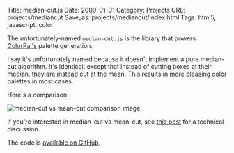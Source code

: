 Title: median-cut.js
Date: 2009-01-01
Category: Projects
URL: projects/mediancut
Save_as: projects/mediancut/index.html
Tags: html5, javascript, color

The unfortunately-named `median-cut.js` is the library that powers
[ColorPal's][1] palette generation.

I say it's unfortunately named because it doesn't implement a pure median-cut
algorithm.  It's identical, except that instead of cutting boxes at their
median, they are instead cut at the mean.  This results in more pleasing color
palettes in most cases.

Here's a comparison:

![median-cut vs mean-cut comparison image]({attach}median-mean-comparison.png "median-cut vs mean-cut comparison image")

If you're interested in median-cut vs mean-cut, see [this post][2] for a
technical discussion.

The code is [available on GitHub][3].

[1]: http://colorpal.org/ "ColorPal"
[2]: /2012/02/10/colorpal-palettes-improved/ "Post about mean-cut"
[3]: https://github.com/mwcz/median-cut-js "median-cut.js GitHub repository"
